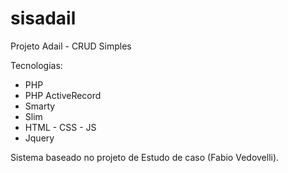 # sisadail
Projeto Adail - CRUD Simples

Tecnologias:
- PHP
- PHP ActiveRecord
- Smarty
- Slim
- HTML - CSS - JS
- Jquery

Sistema baseado no projeto de Estudo de caso (Fabio Vedovelli).
